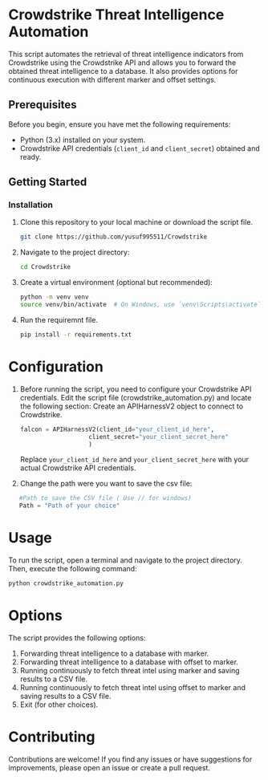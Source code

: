 # Crowdstrike Threat Intelligence Automation

This script automates the retrieval of threat intelligence indicators from Crowdstrike using the Crowdstrike API and allows you to forward the obtained threat intelligence to a database. It also provides options for continuous execution with different marker and offset settings.

## Prerequisites

Before you begin, ensure you have met the following requirements:

- Python (3.x) installed on your system.
- Crowdstrike API credentials (`client_id` and `client_secret`) obtained and ready.

## Getting Started

### Installation

1. Clone this repository to your local machine or download the script file.
   ```bash
   git clone https://github.com/yusuf995511/Crowdstrike
   ```

2. Navigate to the project directory:
   ```bash
   cd Crowdstrike
   ```
   

3. Create a virtual environment (optional but recommended):
   ```bash
   python -m venv venv
   source venv/bin/activate  # On Windows, use `venv\Scripts\activate`
   ```
   

4. Run the requiremnt file.
   ```bash
   pip install -r requirements.txt
   ```
   

# Configuration
1. Before running the script, you need to configure your Crowdstrike API credentials. Edit the script file (crowdstrike_automation.py) and locate the following section:
   Create an APIHarnessV2 object to connect to Crowdstrike.
   ```python
   falcon = APIHarnessV2(client_id="your_client_id_here",
                      client_secret="your_client_secret_here"
                      )
   ```
   Replace `your_client_id_here` and `your_client_secret_here` with your actual Crowdstrike API credentials.

 2. Change the path were you want to save the csv file:
   ```python
      #Path to save the CSV file ( Use // for windows)
      Path = "Path of your choice"
   ```

# Usage
To run the script, open a terminal and navigate to the project directory. Then, execute the following command:
   ```python
   python crowdstrike_automation.py
   ```

# Options
The script provides the following options:
1. Forwarding threat intelligence to a database with marker.
2. Forwarding threat intelligence to a database with offset to marker.
3. Running continuously to fetch threat intel using marker and saving results to a CSV file.
4. Running continuously to fetch threat intel using offset to marker and saving results to a CSV file.
5. Exit (for other choices).

# Contributing
Contributions are welcome! If you find any issues or have suggestions for improvements, please open an issue or create a pull request.

